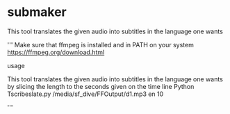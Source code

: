 # submaker
This tool translates the given audio into subtitles in the language one wants

'''
  Make sure that ffmpeg is installed and in PATH on your system
  https://ffmpeg.org/download.html
  
  usage
  
  This tool translates the given audio into subtitles in the language one wants by slicing the length to the seconds given on the time line
  Python Tscribeslate.py /media/sf_dive/FFOutput/d1.mp3 en 10 


'''
